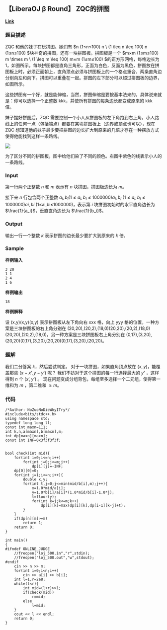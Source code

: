## 【LiberaOJ β Round】 ZQC的拼图
**[Link](https://loj.ac/problem/500)**

### 题目描述
ZQC 和他的妹子在玩拼图。她们有 $n (1≤n≤100) n \ (1 \leq n \leq 100) n (1≤n≤100) $块神奇的拼图，还有一块拼图板。拼图板是一个 $m×m (1≤m≤100) m \times m \ (1 \leq m \leq 100) m×m (1≤m≤100) $的正方形网格，每格边长为 1，如图所示。每块拼图都是直角三角形，正面为白色，反面为黑色，拼图放在拼图板上时，必须正面朝上，直角顶点必须与拼图板上的一个格点重合，两条直角边分别向左和向下。拼图可以重叠在一起。拼图的左下部分可以超过拼图板的边界，如图所示。

这些拼图有一个好，就是能伸缩，当然，拼图伸缩是要按基本法来的，具体说来就是：你可以选择一个正整数 kkk，并使所有拼图的每条边长都变成原来的 kkk 倍。

妹子摆好拼图后，ZQC 需要控制一个小人从拼图板的左下角跑到右上角，小人路线上的任何一点（包括端点）都要在某块拼图板上（边界或顶点也可以），现在 ZQC 想知道他的妹子最少要把拼图的边长扩大到原来的几倍才存在一种摆放方式使得他能找到这样一条路线。

![](https://ooo.0o0.ooo/2017/06/10/593bcc13da98c.png)

为了区分不同的拼图板，图中给他们染了不同的颜色。右图中紫色的线表示小人的一条路线。

### Input
第一行两个正整数 $n$ 和 $m$ 表示有 $n$ 块拼图，拼图板边长为 $m$。

接下来 $n$ 行包含两个正整数 $a_i,b_i (1≤a_i,b_i≤1000000) a_i, b_i \ (1\leq a_i, b_i\leq 1000000)ai,bi$ (1≤ai,bi≤1000000)，表示第 $i$ 块拼图初始时的水平直角边长为 $\frac{1}{a_i}$，垂直直角边长为 $\frac{1}{b_i}$。

### Output

输出一行一个整数 $k$ 表示拼图的边长最少要扩大到原来的 $k$ 倍。

### Sample

**样例输入**

```
3 20
1 1
2 4
1 6
```

**样例输出**

```
18
```

**样例解释**

设 (x,y)(x,y)(x,y) 表示拼图板从左下角向右 xxx 格，向上 yyy 格的位置，一种方案是三块拼图板的右上角分别在 (20,20),(20,2),(18,0)(20,20),(20,2),(18,0)(20,20),(20,2),(18,0)，另一种方案是三块拼图板右上角分别在 (0,17),(3,20),(20,20)(0,17),(3,20),(20,20)(0,17),(3,20),(20,20)。

### 题解

我们二分答案 $k$，然后尝试判定。 
对于一块拼图，如果直角顶点放在 $(x,y)$，能覆盖那些 $(x-x’,y-y’)$ 呢？ 
我们不妨对于这个拼图的每一行选择最大的 $y’$ ，这样得到 $n$ 个 $(x’,y’)$ 。 
现在问题变成分组背包，每组至多选择一个二元组，使得第一维和为 $m$ ，第二维和 $\ge m$。 

### 代码

```
/*Author: NoZuoNoDieWhyITry*/
#include<bits/stdc++.h>
using namespace std;
typedef long long ll;
const int maxn=111;
int k,n,a[maxn],b[maxn],m;
int dp[maxn][maxn];
const int INF=0x3f3f3f3f;


bool check(int mid){
	for(int i=0;i<=n;i++)
		for(int j=0;j<=m;j++)
			dp[i][j]=-INF;
	dp[0][0]=0;
	for(int i=1;i<=n;i++){
		double x,y;
		for(int t,j=0;j<=min(mid/b[i],m);j++){
			x=1.0*mid/a[i];
			y=1.0*b[i]/a[i]*(1.0*mid/b[i]-1.0*j);
			t=floor(y);
			for(int k=j;k<=m;k++)
				dp[i][k]=max(dp[i][k],dp[i-1][k-j]+t);
		}
	}
	if(dp[n][m]>=m)
		return 1;
	return 0;
}

int main()
{
#ifndef ONLINE_JUDGE
    //freopen("loj_500.in","r",stdin);
    //freopen("loj_500.out","w",stdout);
#endif
	cin >> n >> m;
	for(int i=0;i<n;i++)
		cin >> a[i] >> b[i];
	int l=1,r=2e8;
	while(l<r){
		int mid=(l+r)>>1;
		if(check(mid))
			r=mid;
		else
			l=mid;
	}
	cout << l << endl;
	return 0;
}

```

